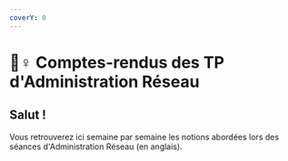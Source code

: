 ```yaml
---
coverY: 0
---
```


# 🤹♀ Comptes-rendus des TP d'Administration Réseau

## Salut !

Vous retrouverez ici semaine par semaine les notions abordées lors des séances d'Administration Réseau (en anglais).
